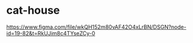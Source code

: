 # cat-house
https://www.figma.com/file/wkQH152m80vAF42O4xLrBN/DSGN?node-id=19-82&t=RkUJim8c4TYseZCy-0
